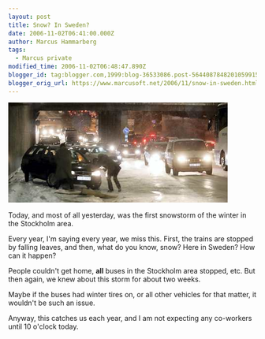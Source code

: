 ```yaml
---
layout: post
title: Snow? In Sweden?
date: 2006-11-02T06:41:00.000Z
author: Marcus Hammarberg
tags:
  - Marcus private
modified_time: 2006-11-02T06:48:47.890Z
blogger_id: tag:blogger.com,1999:blog-36533086.post-5644087848201059915
blogger_orig_url: https://www.marcusoft.net/2006/11/snow-in-sweden.html
---
```


![Snow at Thorildsplan](/img/thorildsplan445.jpg)

Today, and most of all yesterday, was the first snowstorm of the winter in the Stockholm area.

Every year, I'm saying every year, we miss this. First, the trains are stopped by falling leaves, and then, what do you know, snow? Here in Sweden? How can it happen?

People couldn't get home, **all** buses in the Stockholm area stopped, etc. But then again, we knew about this storm for about two weeks.

Maybe if the buses had winter tires on, or all other vehicles for that matter, it wouldn't be such an issue.

Anyway, this catches us each year, and I am not expecting any co-workers until 10 o'clock today.

